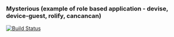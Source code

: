 ### Mysterious (example of role based application - devise, device-guest, rolify, cancancan)

[![Build Status](https://travis-ci.org/andrzejsliwa/mysterious.svg)](https://travis-ci.org/andrzejsliwa/mysterious)


